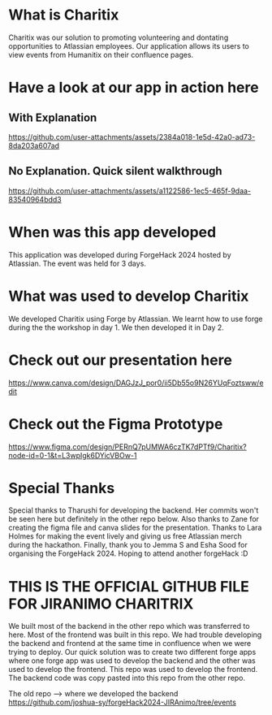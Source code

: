 # What is Charitix
Charitix was our solution to promoting volunteering and dontating opportunities to Atlassian employees. Our application allows its users to view events from Humanitix on their confluence pages. 

# Have a look at our app in action here

## With Explanation
https://github.com/user-attachments/assets/2384a018-1e5d-42a0-ad73-8da203a607ad

## No Explanation. Quick silent walkthrough
https://github.com/user-attachments/assets/a1122586-1ec5-465f-9daa-83540964bdd3

# When was this app developed
This application was developed during ForgeHack 2024 hosted by Atlassian. The event was held for 3 days.

# What was used to develop Charitix
We developed Charitix using Forge by Atlassian. We learnt how to use forge during the the workshop in day 1. We then developed it in Day 2.


# Check out our presentation here
https://www.canva.com/design/DAGJzJ_por0/ii5Db55o9N26YUqFoztsww/edit

# Check out the Figma Prototype
https://www.figma.com/design/PERnQ7pUMWA6czTK7dPTf9/Charitix?node-id=0-1&t=L3wpIgk6DYicVBOw-1

# Special Thanks 
Special thanks to Tharushi for developing the backend. Her commits won't be seen here but definitely in the other repo below. Also thanks to Zane for creating the figma file and canva slides for the presentation. Thanks to Lara Holmes for making the event lively and giving us free Atlassian merch during the hackathon. Finally, thank you to Jemma S and Esha Sood for organising the ForgeHack 2024. Hoping to attend another forgeHack :D


# THIS IS THE OFFICIAL GITHUB FILE FOR JIRANIMO CHARITRIX
We built most of the backend in the other repo which was transferred to here. Most of the frontend was built in this repo. We had trouble developing the backend and frontend at the same time in confluence when we were trying to deploy. Our quick solution was to create two different forge apps where one forge app was used to develop the backend and the other was used to develop the frontend. This repo was used to develop the frontend. The backend code was copy pasted into this repo from the other repo.

The old repo --> where we developed the backend
https://github.com/joshua-sy/forgeHack2024-JIRAnimo/tree/events
